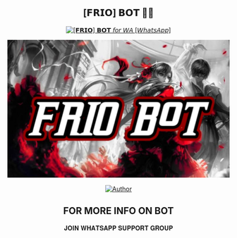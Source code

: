 <div align="center">

## [𝗙𝗥𝗜𝗢] 𝗕𝗢𝗧 👾🎲
<p align="center">

<a href="#"><img title="[𝗙𝗥𝗜𝗢] 𝗕𝗢𝗧 𝘧𝘰𝘳 𝘞𝘈 [𝘞𝘩𝘢𝘵𝘴𝘈𝘱𝘱]" src="https://img.shields.io/badge/ [𝗙𝗥𝗜𝗢] 𝗕𝗢𝗧 𝘧𝘰𝘳 𝘞𝘈.-red?colorA=%23ff0000&colorB=%23ff0000&style=for-the-badge"></a> 
 </p>

 <img src="https://github.com/Friomademyday/FRiO-WAbot/blob/main/Images/Picsart_23-05-20_08-41-40-085.jpg">

 
 
 
 
 <p align="center">
 <a href="https://github.com/Friomademyday"><img title="Author" src="https://img.shields.io/badge/Author-FRIO-red.svg?style=for-the-badge&logo=github"></a>


## FOR MORE INFO ON BOT 
  𝐉𝐎𝐈𝐍 𝐖𝐇𝐀𝐓𝐒𝐀𝐏𝐏 𝐒𝐔𝐏𝐏𝐎𝐑𝐓 𝐆𝐑𝐎𝐔𝐏
